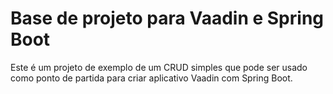 # Base de projeto para Vaadin e Spring Boot

Este é um projeto de exemplo de um CRUD simples que pode ser usado como ponto de partida para criar aplicativo Vaadin com Spring Boot.

